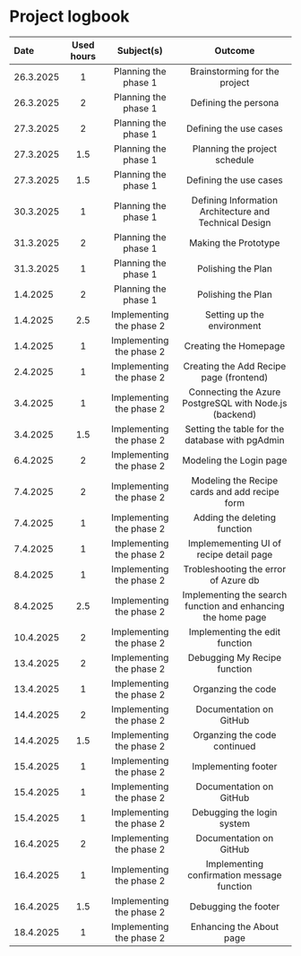 # Project logbook

| Date  | Used hours | Subject(s) |  Outcome |
| :---  |     :---:      |     :---:      |     :---:      |
| 26.3.2025 | 1 | Planning the phase 1  | Brainstorming for the project  |
| 26.3.2025 | 2 | Planning the phase 1  | Defining the persona  |
| 27.3.2025 | 2 | Planning the phase 1  | Defining the use cases  |
| 27.3.2025 | 1.5 | Planning the phase 1  | Planning the project schedule  |
| 27.3.2025 | 1.5 | Planning the phase 1  | Defining the use cases |
| 30.3.2025 | 1 | Planning the phase 1  | Defining Information Architecture and Technical Design |
| 31.3.2025 | 2 | Planning the phase 1  | Making the Prototype |
| 31.3.2025 | 1 | Planning the phase 1  | Polishing the Plan |
| 1.4.2025 | 2 | Planning the phase 1  | Polishing the Plan | 14h
| 1.4.2025 | 2.5 | Implementing the phase 2  | Setting up the environment |
| 1.4.2025 | 1 | Implementing the phase 2  | Creating the Homepage |
| 2.4.2025 | 1 | Implementing the phase 2  | Creating the Add Recipe page (frontend) |
| 3.4.2025 | 1 | Implementing the phase 2  | Connecting the Azure PostgreSQL with Node.js (backend) |
| 3.4.2025 | 1.5 | Implementing the phase 2  | Setting the table for the database with pgAdmin |
| 6.4.2025 | 2 | Implementing the phase 2  | Modeling the Login page |
| 7.4.2025 | 2 | Implementing the phase 2  | Modeling the Recipe cards and add recipe form |  
| 7.4.2025 | 1 | Implementing the phase 2  | Adding the deleting function |
| 7.4.2025 | 1 | Implementing the phase 2  | Implemementing UI of recipe detail page |
| 8.4.2025 | 1 | Implementing the phase 2  | Trobleshooting the error of Azure db |  
| 8.4.2025 | 2.5 | Implementing the phase 2  | Implementing the search function and enhancing the home page |
| 10.4.2025 | 2 | Implementing the phase 2  | Implementing the edit function |
| 13.4.2025 | 2 | Implementing the phase 2  | Debugging My Recipe function |
| 13.4.2025 | 1 | Implementing the phase 2  | Organzing the code |
| 14.4.2025 | 2 | Implementing the phase 2  | Documentation on GitHub |
| 14.4.2025 | 1.5 | Implementing the phase 2  | Organzing the code continued |
| 15.4.2025 | 1 | Implementing the phase 2  | Implementing footer | 
| 15.4.2025 | 1 | Implementing the phase 2  | Documentation on GitHub |
| 15.4.2025 | 1 | Implementing the phase 2  | Debugging the login system |
| 16.4.2025 | 2 | Implementing the phase 2  | Documentation on GitHub | 
| 16.4.2025 | 1 | Implementing the phase 2  | Implementing confirmation message function | 
| 16.4.2025 | 1.5 | Implementing the phase 2  | Debugging the footer | 31.5h
| 18.4.2025 | 1 | Implementing the phase 2  | Enhancing the About page | 32.5h
